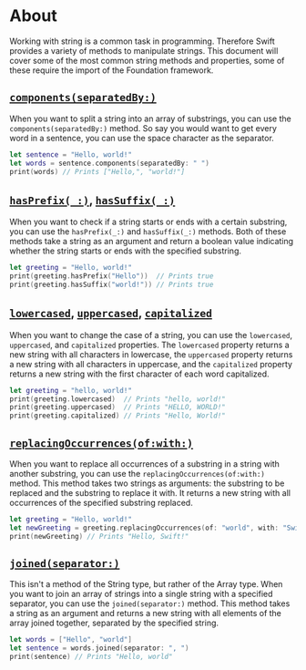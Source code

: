 # About

Working with string is a common task in programming.
Therefore Swift provides a variety of methods to manipulate strings.
This document will cover some of the most common string methods and properties, some of these require the import of the Foundation framework.

## [`components(separatedBy:)`][components]

When you want to split a string into an array of substrings, you can use the `components(separatedBy:)` method.
So say you would want to get every word in a sentence, you can use the space character as the separator.

```swift
let sentence = "Hello, world!"
let words = sentence.components(separatedBy: " ")
print(words) // Prints ["Hello,", "world!"]
```

## [`hasPrefix(_:)`][hasPrefix], [`hasSuffix(_:)`][hasSuffix]

When you want to check if a string starts or ends with a certain substring, you can use the `hasPrefix(_:)` and `hasSuffix(_:)` methods.
Both of these methods take a string as an argument and return a boolean value indicating whether the string starts or ends with the specified substring.

```swift
let greeting = "Hello, world!"
print(greeting.hasPrefix("Hello"))  // Prints true
print(greeting.hasSuffix("world!")) // Prints true
```

## [`lowercased`][lowercased], [`uppercased`][uppercased], [`capitalized`][capitalized]

When you want to change the case of a string, you can use the `lowercased`, `uppercased`, and `capitalized` properties.
The `lowercased` property returns a new string with all characters in lowercase, the `uppercased` property returns a new string with all characters in uppercase, and the `capitalized` property returns a new string with the first character of each word capitalized.

```swift
let greeting = "hello, world!"
print(greeting.lowercased)  // Prints "hello, world!"
print(greeting.uppercased)  // Prints "HELLO, WORLD!"
print(greeting.capitalized) // Prints "Hello, World!"
```

## [`replacingOccurrences(of:with:)`][replacingOccurrences]

When you want to replace all occurrences of a substring in a string with another substring, you can use the `replacingOccurrences(of:with:)` method.
This method takes two strings as arguments: the substring to be replaced and the substring to replace it with. It returns a new string with all occurrences of the specified substring replaced.

```swift
let greeting = "Hello, world!"
let newGreeting = greeting.replacingOccurrences(of: "world", with: "Swift")
print(newGreeting) // Prints "Hello, Swift!"
```

## [`joined(separator:)`][joined]

This isn't a method of the String type, but rather of the Array type.
When you want to join an array of strings into a single string with a specified separator, you can use the `joined(separator:)` method.
This method takes a string as an argument and returns a new string with all elements of the array joined together, separated by the specified string.

```swift
let words = ["Hello", "world"]
let sentence = words.joined(separator: ", ")
print(sentence) // Prints "Hello, world"
```

[components]: https://developer.apple.com/documentation/foundation/nsstring/components(separatedby:)-238fy
[hasPrefix]: https://developer.apple.com/documentation/foundation/nsstring/hasprefix(_:)
[hasSuffix]: https://developer.apple.com/documentation/foundation/nsstring/hassuffix(_:)
[lowercased]: https://developer.apple.com/documentation/foundation/nsstring/lowercased
[uppercased]: https://developer.apple.com/documentation/foundation/nsstring/uppercased
[capitalized]: https://developer.apple.com/documentation/foundation/nsstring/capitalized
[replacingOccurrences]: https://developer.apple.com/documentation/foundation/nsstring/replacingoccurrences(of:with:)
[joined]: https://developer.apple.com/documentation/swift/array/joined(separator:)-7uber
